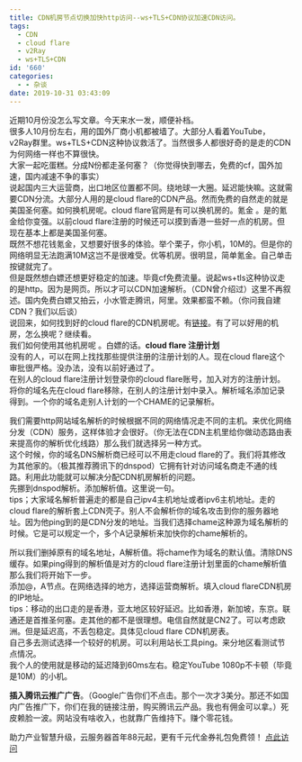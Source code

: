 ```yaml
---
title: CDN机房节点切换加快http访问--ws+TLS+CDN协议加速CDN访问。
tags:
  - CDN
  - cloud flare
  - v2Ray
  - ws+TLS+CDN
id: '660'
categories:
  - - 杂谈
date: 2019-10-31 03:43:09
---
```


近期10月份没怎么写文章。今天来水一发，顺便补档。  
很多人10月份左右，用的国外厂商小机都被墙了。大部分人看着YouTube，v2Ray群里。ws+TLS+CDN这种协议救活了。当然很多人都很好奇的是走的CDN为何网络一样也不算很快。  
大家一起吃蛋糕。分成N份都走圣何塞？（你觉得快到哪去，免费的cf，国外加速，国内减速不争的事实）  
说起国内三大运营商，出口地区位置都不同。绕地球一大圈。延迟能快嘛。这就需要CDN分流。大部分人用的是cloud flare的CDN产品。然而免费的自然走的就是美国圣何塞。如何换机房呢。cloud flare官网是有可以换机房的。氪金 。是的氪金给你变强。以前cloud flare注册的时候还可以摸到香港一些好一点的机房。但现在基本上都是美国圣何塞。  
既然不想花钱氪金，又想要好很多的体验。举个栗子，你小机，10M的。但是你的网络明显无法跑满10M这岂不是很难受。优等机房。很明显，简单氪金。自己单击按键就完了。  
但是既然想白嫖还想更好稳定的加速。毕竟cf免费流量。说起ws+tls这种协议走的是http。因为是网页。所以才可以CDN加速解析。（CDN曾介绍过）这里不再叙述。国内免费白嫖又拍云，小水管走腾讯，阿里。效果都蛮不赖。（你问我自建CDN？我们以后谈）  
说回来，如何找到好的cloud flare的CDN机房呢。有[链接](https://www.hostloc.com/thread-469169-1-1.html)。有了可以好用的机房，怎么换呢？继续看。  
我们如何使用其他机房呢 。白嫖的话。**cloud flare 注册计划**  
没有的人，可以在网上找找那些提供注册的注册计划的人。现在cloud flare这个审批很严格。没办法，没有以前好通过了。  
在别人的cloud flare注册计划登录你的cloud flare账号，加入对方的注册计划。将你的域名先在cloud flare移除，在别人的注册计划中录入。解析域名添加记录 得到。一个你的域名走别人计划的一个CHAME的记录解析。

我们需要http网站域名解析的时候根据不同的网络情况走不同的主机。来优化网络分发（CDN）服务，这样体验才会很好。（你无法在CDN主机里给你做动态路由表来提高你的解析优化线路）那么我们就选择另一种方式。  
这个时候，你的域名DNS解析商已经可以不用走cloud flare的了。我们将其修改为其他家的。（极其推荐腾讯下的dnspod）它拥有针对访问域名商走不通的线路。利用此功能就可以解决分配CDN机房解析的问题。  
先挪到dnspod解析。添加解析值。这里说一句。  
tips；大家域名解析普遍走的都是自己ipv4主机地址或者ipv6主机地址。走的cloud flare的解析套上CDN壳子。别人不会解析你的域名攻击到你的服务器地址。因为他ping到的是CDN分发的地址。当我们选择chame这种源为域名解析的时候。它是可以规定一个，多个A记录解析来加快你的chame解析的。

所以我们删掉原有的域名地址，A解析值。将chame作为域名的默认值。清除DNS缓存。如果ping得到的解析值是对方的cloud flare注册计划里面的chame解析值那么我们将开始下一步。  
添加@，A节点。在网络选择的地方，选择运营商解析。填入cloud flareCDN机房的IP地址。  
tips：移动的出口走的是香港，亚太地区较好延迟。比如香港，新加坡，东京。联通还是首推圣何塞。走其他的都不是很理想。电信自然就是CN2了。可以考虑欧洲。但是延迟高，不丢包稳定。具体见cloud flare CDN机房表。  
自己多去测试选择一个较好的机房。可以利用站长工具ping。来分地区看测试节点情况。  
我个人的使用就是移动的延迟降到60ms左右。稳定YouTube 1080p不卡顿（毕竟是10M）的小机。

**插入腾讯云推广广告**。（Google广告你们不点击。那个一次才3美分。那还不如国内广告推广下，你们在我的链接注册，购买腾讯云产品。我也有佣金可以拿。）死皮赖脸一波。网站没有啥收入，也就靠广告维持下。赚个零花钱。

助力产业智慧升级，云服务器首年88元起，更有千元代金券礼包免费领！ [点此访问](https://cloud.tencent.com/act/cps/redirect?redirect=1048&cps_key=8d80a5274f7ac63bba5112dbb40c5037&from=console)